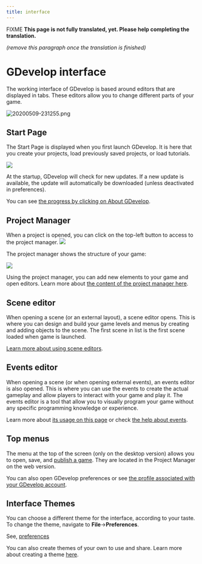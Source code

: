 ```yaml
---
title: interface
---
```

FIXME **This page is not fully translated, yet. Please help completing the translation.**

*(remove this paragraph once the translation is finished)*

# GDevelop interface

The working interface of GDevelop is based around editors that are displayed in tabs. These editors allow you to change different parts of your game.

![20200509-231255.png](/gdevelop5/interface/pasted/20200509-231255.png)

## Start Page

The Start Page is displayed when you first launch GDevelop. It is here that you create your projects, load previously saved projects, or load tutorials.

![](/gdevelop5/gdevelopstart.png)

At the startup, GDevelop will check for new updates. If a new update is available, the update will automatically be downloaded (unless deactivated in preferences).

You can see [the progress by clicking on About GDevelop](/gdevelop5/interface/updates).

## Project Manager

When a project is opened, you can click on the top-left button to access to the project manager. ![](/gdevelop5/project-manager-button.png)

The project manager shows the structure of your game:

![](/gdevelop5/interface/pasted/20200406-000213.png)

Using the project manager, you can add new elements to your game and open editors. Learn more about [the content of the project manager here](/gdevelop5/interface/project-manager).

## Scene editor

When opening a scene (or an external layout), a scene editor opens. This is where you can design and build your game levels and menus by creating and adding objects to the scene. The first scene in list is the first scene loaded when game is launched.

[Learn more about using scene editors](/gdevelop5/interface/scene-editor).

## Events editor

When opening a scene (or when opening external events), an events editor is also opened. This is where you can use the events to create the actual gameplay and allow players to interact with your game and play it. The events editor is a tool that allow you to visually program your game without any specific programming knowledge or experience.

Learn more about [its usage on this page](/gdevelop5/interface/events-editor) or check [the help about events](/gdevelop5/events).

## Top menus

The menu at the top of the screen (only on the desktop version) allows you to open, save, and [publish a game](/gdevelop5/publishing). They are located in the Project Manager on the web version.

You can also open GDevelop preferences or see [the profile associated with your GDevelop account](/gdevelop5/interface/profile).

## Interface Themes

You can choose a different theme for the interface, according to your taste. To change the theme, navigate to **File**-\>**Preferences**.

See, [preferences](/gdevelop5/preferences)

You can also create themes of your own to use and share. Learn more about creating a theme [here](/gdevelop5/all-features/themes).
